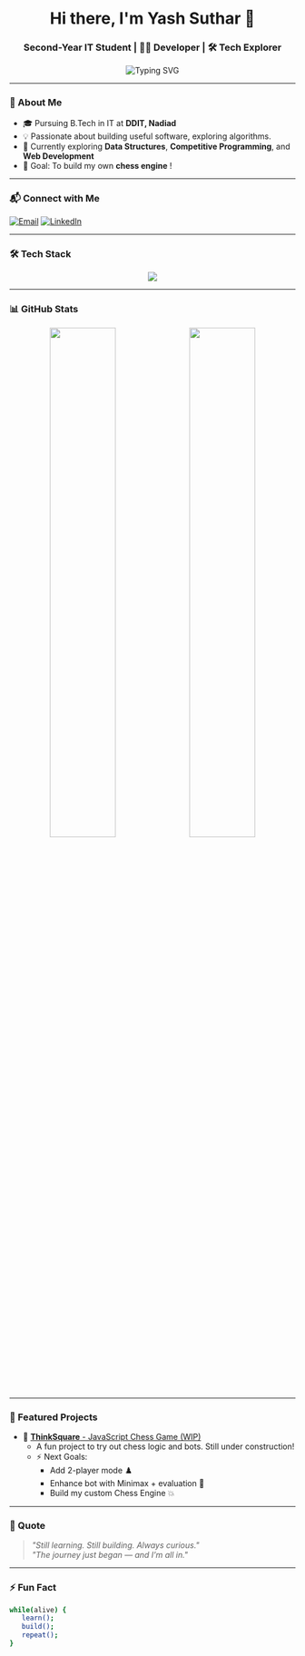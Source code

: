 <h1 align="center">Hi there, I'm Yash Suthar 👋</h1>
<h3 align="center"> Second-Year IT Student | 👨‍💻 Developer | 🛠️ Tech Explorer</h3>

<p align="center">
  <img src="https://readme-typing-svg.demolab.com?font=Fira+Code&weight=600&pause=1000&color=00BFFF&center=true&vCenter=true&width=435&lines=I'm+a+First+Year+IT+Student;I+Love+Coding+%26+Creating;Tech+is+my+Playground!" alt="Typing SVG" />
</p>

---

### 🌟 About Me

- 🎓 Pursuing B.Tech in IT at **DDIT, Nadiad**
- 💡 Passionate about building useful software, exploring algorithms.
- 🧠 Currently exploring **Data Structures**, **Competitive Programming**, and **Web Development**
- 🎯 Goal: To build my own **chess engine** !

---

### 📬 Connect with Me

[![Email](https://img.shields.io/badge/Email-sutharyash4311@gmail.com-D14836?style=for-the-badge&logo=gmail&logoColor=white)](mailto:sutharyash4311@gmail.com)
[![LinkedIn](https://img.shields.io/badge/LinkedIn-Yash%20Suthar-0077B5?style=for-the-badge&logo=linkedin&logoColor=white)](https://www.linkedin.com/in/yash-suthar-3412a2310)

---

### 🛠️ Tech Stack

<div align="center">
  <img src="https://skillicons.dev/icons?i=c,cpp,html,css,js,qt,git,vscode" />
</div>

---

### 📊 GitHub Stats

<div align="center">
  <img src="https://github-readme-stats.vercel.app/api?username=Yash20061&show_icons=true&theme=tokyonight&hide_border=true&border_radius=10" width="48%" />
  <img src="https://github-readme-stats.vercel.app/api/top-langs/?username=Yash20061&layout=compact&theme=tokyonight&hide_border=true&border_radius=10" width="48%" />
</div>

---

### 🧩 Featured Projects

- 🎯 [**ThinkSquare** - JavaScript Chess Game (WIP)](https://yash20061.github.io/ThinkSquare/)
  - A fun project to try out chess logic and bots. Still under construction!
  - ⚡ Next Goals:
    - Add 2-player mode ♟️
    - Enhance bot with Minimax + evaluation 🧠
    - Build my custom Chess Engine 💥

---

### 💬 Quote

> *"Still learning. Still building. Always curious."*  
> *"The journey just began — and I’m all in."*

---

### ⚡ Fun Fact

```bash
while(alive) {
   learn();
   build();
   repeat();
}
